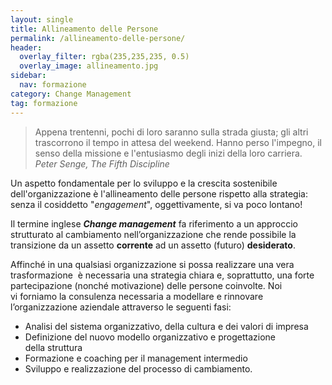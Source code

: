 ```yaml
---
layout: single
title: Allineamento delle Persone
permalink: /allineamento-delle-persone/
header:
  overlay_filter: rgba(235,235,235, 0.5)
  overlay_image: allineamento.jpg
sidebar:
  nav: formazione
category: Change Management
tag: formazione
---
```


>Appena trentenni, pochi di loro saranno sulla strada giusta; gli altri trascorrono il tempo in attesa del weekend. Hanno perso l'impegno, il senso della missione e l'entusiasmo degli inizi della loro carriera.
<cite>Peter Senge, The Fifth Discipline</cite>

Un aspetto fondamentale per lo sviluppo e la crescita sostenibile dell'organizzazione è l'allineamento delle persone rispetto alla strategia: senza il cosiddetto "<em>engagement</em>", oggettivamente, si va poco lontano!

Il termine inglese <em><strong>Change management</strong></em> fa riferimento a un approccio strutturato al cambiamento nell’organizzazione che rende possibile la transizione da un assetto <strong>corrente</strong> ad un assetto (futuro) <strong>desiderato</strong>.

Affinché in una qualsiasi organizzazione si possa realizzare una vera trasformazione  è necessaria una strategia chiara e, soprattutto, una forte partecipazione (nonché motivazione) delle persone coinvolte. Noi vi forniamo la consulenza necessaria a modellare e rinnovare l’organizzazione aziendale attraverso le seguenti fasi:
<ul>
 	<li>Analisi del sistema organizzativo, della cultura e dei valori di impresa</li>
 	<li>Definizione del nuovo modello organizzativo e progettazione della struttura</li>
 	<li>Formazione e coaching per il management intermedio</li>
 	<li>Sviluppo e realizzazione del processo di cambiamento.</li>
</ul>
